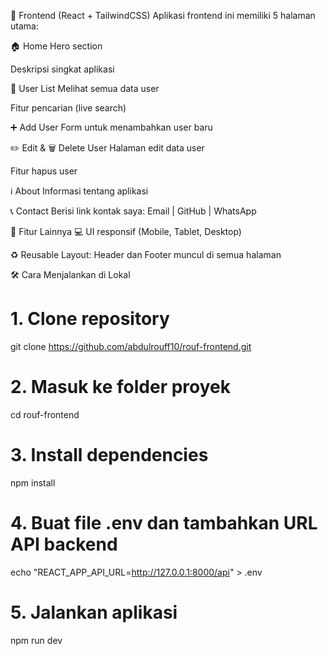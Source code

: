 🎨 Frontend (React + TailwindCSS)
Aplikasi frontend ini memiliki 5 halaman utama:

🏠 Home
Hero section

Deskripsi singkat aplikasi

👥 User List
Melihat semua data user

Fitur pencarian (live search)

➕ Add User
Form untuk menambahkan user baru

✏️ Edit & 🗑️ Delete User
Halaman edit data user

Fitur hapus user

ℹ️ About
Informasi tentang aplikasi

📞 Contact
Berisi link kontak saya:
Email | GitHub | WhatsApp

💎 Fitur Lainnya
💻 UI responsif (Mobile, Tablet, Desktop)

♻️ Reusable Layout: Header dan Footer muncul di semua halaman

🛠️ Cara Menjalankan di Lokal

# 1. Clone repository
git clone https://github.com/abdulrouff10/rouf-frontend.git

# 2. Masuk ke folder proyek
cd rouf-frontend

# 3. Install dependencies
npm install

# 4. Buat file .env dan tambahkan URL API backend
echo "REACT_APP_API_URL=http://127.0.0.1:8000/api" > .env

# 5. Jalankan aplikasi
npm run dev

